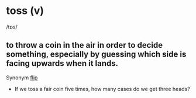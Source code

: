 # toss (v)

/tɒs/

## to throw a coin in the air in order to decide something, especially by guessing which side is facing upwards when it lands.

Synonym [flip](../f/flip-v.md#to-turn-over-into-a-different-position-with-a-sudden-quick-movement-to-make-something-to-do-this)

- If we toss a fair coin five times, how many cases do we get three heads?
